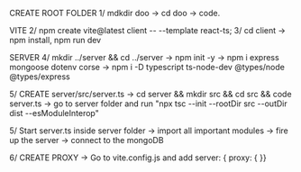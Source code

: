 CREATE ROOT FOLDER
1/ mdkdir doo -> cd doo -> code.

VITE
2/ npm create vite@latest client -- --template react-ts;
3/ cd client -> npm install, npm run dev

SERVER
4/ mkdir ../server && cd ../server
-> npm init -y
-> npm i express mongoose dotenv corse
-> npm i -D typescript ts-node-dev @types/node @types/express

5/ CREATE server/src/server.ts
-> cd server && mkdir src && cd src && code server.ts
-> go to server folder and run "npx tsc --init --rootDir src --outDir dist --esModuleInterop"

5/ Start server.ts inside server folder
-> import all important modules
-> fire up the server
-> connect to the mongoDB

6/ CREATE PROXY
-> Go to vite.config.js and add server: { proxy: { }}
